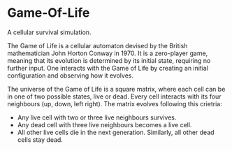 # Game-Of-Life
A cellular survival simulation.

The Game of Life is a cellular automaton devised by the British mathematician John Horton Conway in 1970. It is a zero-player game, meaning that its evolution is determined by its initial state, requiring no further input. One interacts with the Game of Life by creating an initial configuration and observing how it evolves.

The universe of the Game of Life is a square matrix, where each cell can be in one of two possible states, live or dead. Every cell interacts with its four neighbours (up, down, left right). The matrix evolves following this crietria:

* Any live cell with two or three live neighbours survives.
* Any dead cell with three live neighbours becomes a live cell.
* All other live cells die in the next generation. Similarly, all other dead cells stay dead.
